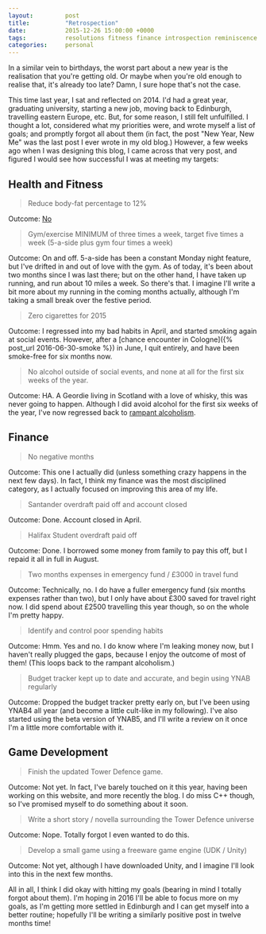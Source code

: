 ```yaml
---
layout:         post
title:          "Retrospection"
date:           2015-12-26 15:00:00 +0000
tags:           resolutions fitness finance introspection reminiscence
categories:     personal
---
```

In a similar vein to birthdays, the worst part about a new year is the realisation that you're getting old. Or maybe when you're old enough to realise that, it's already too late? Damn, I sure hope that's not the case.

<!-- Read More -->

This time last year, I sat and reflected on 2014. I'd had a great year, graduating university, starting a new job, moving back to Edinburgh, travelling eastern Europe, etc.
But, for some reason, I still felt unfulfilled. I thought a lot, considered what my priorities were, and wrote myself a list of goals; and promptly forgot all about them (in fact, the post "New Year, New Me" was the last post I ever wrote in my old blog.)
However, a few weeks ago when I was designing this blog, I came across that very post, and figured I would see how successful I was at meeting my targets:

## Health and Fitness

> Reduce body-fat percentage to 12%

Outcome: [No][fat-mac]

> Gym/exercise MINIMUM of three times a week, target five times a week (5-a-side plus gym four times a week)

Outcome: On and off. 5-a-side has been a constant Monday night feature, but I've drifted in and out of love with the gym. As of today, it's been about two months since I was last there; but on the other hand, I have taken up running, and run about 10 miles a week. So there's that. I imagine I'll write a bit more about my running in the coming months actually, although I'm taking a small break over the festive period.

> Zero cigarettes for 2015

Outcome: I regressed into my bad habits in April, and started smoking again at social events. However, after a [chance encounter in Cologne]({% post_url 2016-06-30-smoke %}) in June, I quit entirely, and have been smoke-free for six months now.

> No alcohol outside of social events, and none at all for the first six weeks of the year.

Outcome: HA. A Geordie living in Scotland with a love of whisky, this was never going to happen. Although I did avoid alcohol for the first six weeks of the year, I've now regressed back to [rampant alcoholism][reddit-post].

## Finance

> No negative months

Outcome: This one I actually did (unless something crazy happens in the next few days). In fact, I think my finance was the most disciplined category, as I actually focused on improving this area of my life.

> Santander overdraft paid off and account closed

Outcome: Done. Account closed in April.

> Halifax Student overdraft paid off

Outcome: Done. I borrowed some money from family to pay this off, but I repaid it all in full in August.

> Two months expenses in emergency fund / £3000 in travel fund

Outcome: Technically, no. I do have a fuller emergency fund (six months expenses rather than two), but I only have about £300 saved for travel right now. I did spend about £2500 travelling this year though, so on the whole I'm pretty happy.

> Identify and control poor spending habits

Outcome: Hmm. Yes and no. I do know where I'm leaking money now, but I haven't really plugged the gaps, because I enjoy the outcome of most of them! (This loops back to the rampant alcoholism.)

> Budget tracker kept up to date and accurate, and begin using YNAB regularly

Outcome: Dropped the budget tracker pretty early on, but I've been using YNAB4 all year (and become a little cult-like in my following). I've also started using the beta version of YNAB5, and I'll write a review on it once I'm a little more comfortable with it.

## Game Development

> Finish the updated Tower Defence game.

Outcome: Not yet. In fact, I've barely touched on it this year, having been working on this website, and more recently the blog. I do miss C++ though, so I've promised myself to do something about it soon.

> Write a short story / novella surrounding the Tower Defence universe

Outcome: Nope. Totally forgot I even wanted to do this.

> Develop a small game using a freeware game engine (UDK / Unity)

Outcome: Not yet, although I have downloaded Unity, and I imagine I'll look into this in the next few months.

All in all, I think I did okay with hitting my goals (bearing in mind I totally forgot about them). I'm hoping in 2016 I'll be able to focus more on my goals, as I'm getting more settled in Edinburgh and I can get myself into a better routine; hopefully I'll be writing a similarly positive post in twelve months time! 

[fat-mac]: http://i.imgur.com/TBt8Bqe.jpg
[reddit-post]: https://www.reddit.com/r/Scotland/comments/3icu1i/youre_talking_to_a_foreigner_about_scotland_whats/